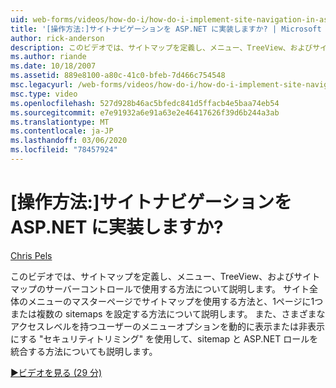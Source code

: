 ```yaml
---
uid: web-forms/videos/how-do-i/how-do-i-implement-site-navigation-in-aspnet
title: '[操作方法:]サイトナビゲーションを ASP.NET に実装しますか? | Microsoft Docs'
author: rick-anderson
description: このビデオでは、サイトマップを定義し、メニュー、TreeView、およびサイトマップのサーバーコントロールで使用する方法について説明します。 マスターページでサイトマップを使用する方法について説明します。
ms.author: riande
ms.date: 10/18/2007
ms.assetid: 889e8100-a80c-41c0-bfeb-7d466c754548
msc.legacyurl: /web-forms/videos/how-do-i/how-do-i-implement-site-navigation-in-aspnet
msc.type: video
ms.openlocfilehash: 527d928b46ac5bfedc841d5ffacb4e5baa74eb54
ms.sourcegitcommit: e7e91932a6e91a63e2e46417626f39d6b244a3ab
ms.translationtype: MT
ms.contentlocale: ja-JP
ms.lasthandoff: 03/06/2020
ms.locfileid: "78457924"
---
```

# <a name="how-do-i-implement-site-navigation-in-aspnet"></a>[操作方法:]サイトナビゲーションを ASP.NET に実装しますか?

[Chris Pels](https://twitter.com/chrispels)

このビデオでは、サイトマップを定義し、メニュー、TreeView、およびサイトマップのサーバーコントロールで使用する方法について説明します。 サイト全体のメニューのマスターページでサイトマップを使用する方法と、1ページに1つまたは複数の sitemaps を設定する方法について説明します。 また、さまざまなアクセスレベルを持つユーザーのメニューオプションを動的に表示または非表示にする "セキュリティトリミング" を使用して、sitemap と ASP.NET ロールを統合する方法についても説明します。

[&#9654;ビデオを見る (29 分)](https://channel9.msdn.com/Blogs/ASP-NET-Site-Videos/how-do-i-implement-site-navigation-in-aspnet)
